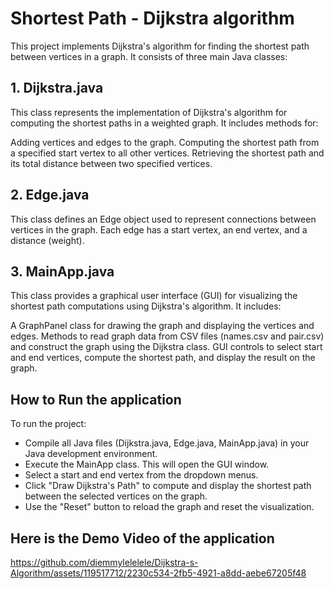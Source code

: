 # Shortest Path - Dijkstra algorithm

This project implements Dijkstra's algorithm for finding the shortest path between vertices in a graph. It consists of three main Java classes:

## 1. Dijkstra.java
This class represents the implementation of Dijkstra's algorithm for computing the shortest paths in a weighted graph. It includes methods for:

Adding vertices and edges to the graph.
Computing the shortest path from a specified start vertex to all other vertices.
Retrieving the shortest path and its total distance between two specified vertices.

## 2. Edge.java
This class defines an Edge object used to represent connections between vertices in the graph. Each edge has a start vertex, an end vertex, and a distance (weight).

## 3. MainApp.java
This class provides a graphical user interface (GUI) for visualizing the shortest path computations using Dijkstra's algorithm. It includes:

A GraphPanel class for drawing the graph and displaying the vertices and edges.
Methods to read graph data from CSV files (names.csv and pair.csv) and construct the graph using the Dijkstra class.
GUI controls to select start and end vertices, compute the shortest path, and display the result on the graph.

## How to Run the application
To run the project:
- Compile all Java files (Dijkstra.java, Edge.java, MainApp.java) in your Java development environment.
- Execute the MainApp class. This will open the GUI window.
- Select a start and end vertex from the dropdown menus.
- Click "Draw Dijkstra's Path" to compute and display the shortest path between the selected vertices on the graph.
- Use the "Reset" button to reload the graph and reset the visualization.

## Here is the Demo Video of the application


https://github.com/diemmylelelele/Dijkstra-s-Algorithm/assets/119517712/2230c534-2fb5-4921-a8dd-aebe67205f48

